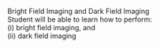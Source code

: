 Bright Field Imaging and Dark Field Imaging<br>
Student will be able to learn how to perform:<br>
(i)	bright field imaging, and <br>
(ii)	dark field imaging

